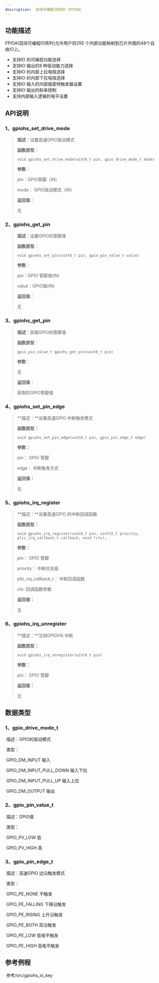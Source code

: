 ```yaml
---
description:  现场可编程IO阵列（FPIOA）
---
```


## 功能描述

FPIOA(现场可编程IO阵列)允许用户将255 个内部功能映射到芯片外围的48个自由IO上。

- 支持IO 的可编程功能选择
- 支持IO 输出的8 种驱动能力选择
- 支持IO 的内部上拉电阻选择
- 支持IO 的内部下拉电阻选择
- 支持IO 输入的内部施密特触发器设置
- 支持IO 输出的斜率控制
- 支持内部输入逻辑的电平设置

## API说明

### 1、gpiohs_set_drive_mode

> **描述**：设置高速GPIO驱动模式
>
> **函数原型**：
>
> ```
> void gpiohs_set_drive_mode(uint8_t pin, gpio_drive_mode_t mode)
> ```
>
> **参数**：
>
> pin：GPIO管脚（IN）
>
> mode： GPIO驱动模式（IN）
>
> **返回值**：
>
> 无
>

### 2、gpiohs_get_pin

>**描述**：设置GPIO的管脚值
>
>**函数原型**：
>
>```
>void gpiohs_set_pin(uint8_t pin, gpio_pin_value_t value)
>```
>
>**参数**：
>
>pin：GPIO 管脚值(IN)
>
>value：GPIO值(IN)
>
>**返回值**：
>
>无

### 3、gpiohs_get_pin

>**描述**：获取GPIO的管脚值
>
>**函数原型**：
>
>```
>gpio_pin_value_t gpiohs_get_pin(uint8_t pin)
>```
>
>**参数**：
>
>无
>
>**返回值**：
>
>获取的GPIO管脚值

### 4、gpiohs_set_pin_edge

>**描述：**设置高速GPIO 中断触发模式
>
>**函数原型：**
>
>```
>void gpiohs_set_pin_edge(uint8_t pin, gpio_pin_edge_t edge)
>```
>
>**参数：**
>
>pin： GPIO 管脚 
>
>edge： 中断触发方式
>
>**返回值：**
>
>无

### 5、gpiohs_irq_register

>**描述：**设置高速GPIO 的中断回调函数
>
>**函数原型：**
>
>```
>void gpiohs_irq_register(uint8_t pin, uint32_t priority, plic_irq_callback_t callback, void *ctx);
>```
>
>**参数：**
>
>pin： GPIO 管脚
>
>priority： 中断优先级
>
>plic_irq_callback_t： 中断回调函数
>
>ctx: 	回调函数参数
>
>**返回值：**
>
>无

### 6、gpiohs_irq_unregister

>**描述：**注销GPIOHS 中断
>
>**函数原型：**
>
>```
>void gpiohs_irq_unregister(uint8_t pin)
>```
>
>**参数：**
>
>pin： GPIO 管脚
>
>**返回值：**
>
>无

## 数据类型

### 1、gpio_drive_mode_t

​	描述：GPIO的驱动模式

​    类型：

​			GPIO_DM_INPUT 	输入

​			GPIO_DM_INPUT_PULL_DOWN	输入下拉

​			GPIO_DM_INPUT_PULL_UP	输入上拉

​			GPIO_DM_OUTPUT	输出

### 2、gpio_pin_value_t

​	描述：GPIO值

​	类型：

​			GPIO_PV_LOW	低

​			GPIO_PV_HIGH	高

### 3、gpio_pin_edge_t

​	描述：高速GPIO 边沿触发模式

​	类型：

​			GPIO_PE_NONE 	不触发

​			GPIO_PE_FALLING 	下降沿触发

​			GPIO_PE_RISING 	上升沿触发

​			GPIO_PE_BOTH 	双沿触发

​			GPIO_PE_LOW 	低电平触发

​			GPIO_PE_HIGH	 高电平触发

## 参考例程

​		参考/src/gpiohs_io_key